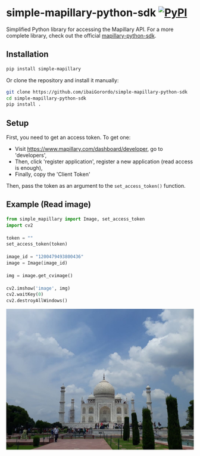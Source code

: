 # simple-mapillary-python-sdk [![PyPI](https://img.shields.io/pypi/v/simple_mapillary?color=2BAF2B)](https://pypi.org/project/simple_mapillary/)
 Simplified Python library for accessing the Mapillary API. 
 For a more complete library, check out the official [mapillary-python-sdk](https://github.com/mapillary/mapillary-python-sdk).

## Installation
```bash
pip install simple-mapillary
```

Or clone the repository and install it manually:
```bash
git clone https://github.com/ibaiGorordo/simple-mapillary-python-sdk
cd simple-mapillary-python-sdk
pip install .
```

## Setup
First, you need to get an access token. To get one:
- Visit https://www.mapillary.com/dashboard/developer, go to 'developers',
- Then, click 'register application', register a new application (read access is enough),
- Finally, copy the 'Client Token'

Then, pass the token as an argument to the `set_access_token()` function.

## Example (Read image)
```python
from simple_mapillary import Image, set_access_token
import cv2

token = ""
set_access_token(token)

image_id = "1200479493800436"
image = Image(image_id)

img = image.get_cvimage()

cv2.imshow('image', img)
cv2.waitKey(0)
cv2.destroyAllWindows()
```

<p align="center">
  <img src="https://raw.githubusercontent.com/ibaiGorordo/simple-mapillary-python-sdk/main/doc/img/retrieve_img.png" />
</p>